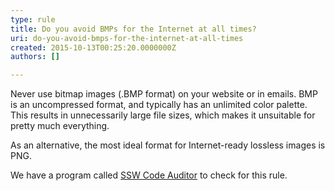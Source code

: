 ```yaml
---
type: rule
title: Do you avoid BMPs for the Internet at all times?
uri: do-you-avoid-bmps-for-the-internet-at-all-times
created: 2015-10-13T00:25:20.0000000Z
authors: []

---
```




<span class='intro'> <p>Never use bitmap images (.BMP format) on your website or in emails. BMP is an uncompressed format, and typically has an unlimited color palette. This results in unnecessarily large file 
			sizes, which makes it unsuitable for pretty much everything.</p><p>As an alternative, the most ideal format for Internet-ready lossless images is PNG.</p>
			 </span>

<p><span class="productBox">We have a program called <a href="https&#58;//www.ssw.com.au/ssw/CodeAuditor/">SSW Code Auditor</a> to check for this rule.</span></p> 


